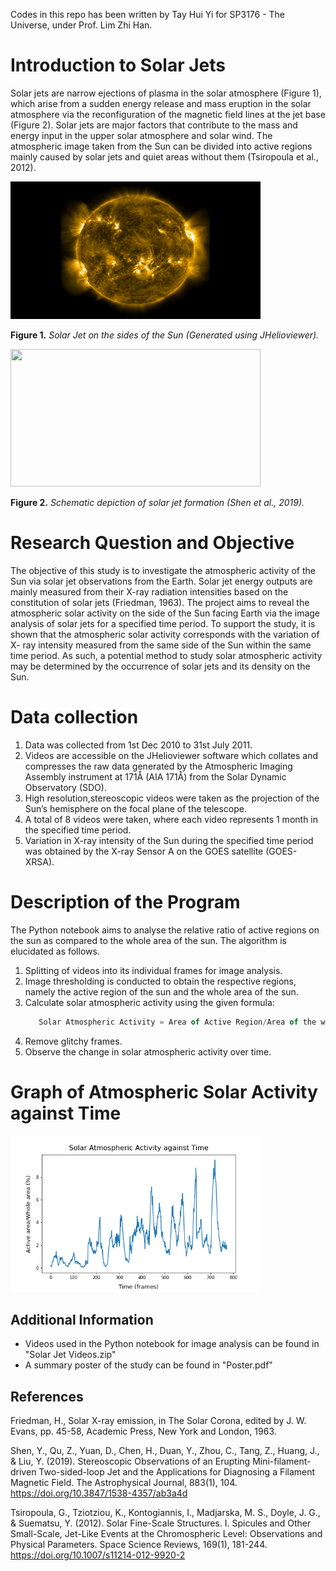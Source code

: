 Codes in this repo has been written by Tay Hui Yi for SP3176 - The Universe, under Prof. Lim Zhi Han.

# Introduction to Solar Jets 
Solar jets are narrow ejections of plasma in the solar atmosphere (Figure 1), which arise from a sudden energy release and mass eruption in the solar atmosphere via the reconfiguration of the magnetic field lines at the jet base (Figure 2). Solar jets are major factors that contribute to the mass and energy input in the upper solar atmosphere and solar wind. The atmospheric image taken from the Sun can be divided into active regions mainly caused by solar jets and quiet areas without them (Tsiropoula et al., 2012).

<img src="https://github.com/TayHuiYi/Solar-Jet-Hunters/blob/cfe7f77eeffa0228f1b0d7019e4920e3d3b018b6/SolarJetImage.jpeg" width="400" height="220">

**Figure 1.** *Solar Jet on the sides of the Sun (Generated using JHelioviewer).*

<img src="https://cfn-live-content-bucket-iop-org.s3.amazonaws.com/journals/0004-637X/883/1/104/revision1/apjab3a4df6_lr.jpg?AWSAccessKeyId=AKIAYDKQL6LTV7YY2HIK&Expires=1650472894&Signature=OfQvZyOG%2BUzqpBu61%2FToDxH9Rc0%3D" width="400" height="220">

**Figure 2.** *Schematic depiction of solar jet formation (Shen et al., 2019).*

# Research Question and Objective
The objective of this study is to investigate the atmospheric activity of the Sun via solar jet observations from the Earth. Solar jet energy outputs are mainly measured from their X-ray radiation intensities based on the constitution of solar jets (Friedman, 1963). The project aims to reveal the atmospheric solar activity on the side of the Sun facing Earth via the image analysis of solar jets for a specified time period. To support the study, it is shown that the atmospheric solar activity corresponds with the variation of X- ray intensity measured from the same side of the Sun within the same time period. As such, a potential method to study solar atmospheric activity may be determined by the occurrence of solar jets and its density on the Sun.

# Data collection
1. Data was collected from 1st Dec 2010 to 31st July 2011.
2. Videos are accessible on the JHelioviewer software which collates and compresses the raw data generated by the Atmospheric Imaging Assembly instrument at 171Å (AIA 171Å) from the Solar Dynamic Observatory (SDO).
3. High resolution,stereoscopic videos were taken as the projection of the Sun’s hemisphere on the focal plane of the telescope.
4. A total of 8 videos were taken, where each video represents 1 month in the specified time period.
5. Variation in X-ray intensity of the Sun during the specified time period was obtained by the X-ray Sensor A on the GOES satellite (GOES-XRSA).

# Description of the Program
The Python notebook aims to analyse the relative ratio of active regions on the sun as compared to the whole area of the sun. The algorithm is elucidated as follows. 

1. Splitting of videos into its individual frames for image analysis.
2. Image thresholding is conducted to obtain the respective regions, namely the active region of the sun and the whole area of the sun. 
3. Calculate solar atmospheric activity using the given formula: 
    ```javascript
       Solar Atmospheric Activity = Area of Active Region/Area of the whole Sun
    ```
4. Remove glitchy frames.  
5. Observe the change in solar atmospheric activity over time.

# Graph of Atmospheric Solar Activity against Time 
<img src="https://github.com/TayHuiYi/Solar-Jet-Hunters/blob/27efde9081ad8d301fc44e2ce01a8a49cff23403/FinalFigure.png" width="400" height="250">

## Additional Information
- Videos used in the Python notebook for image analysis can be found in "Solar Jet Videos.zip"
- A summary poster of the study can be found in "Poster.pdf"

## References 
Friedman, H., Solar X-ray emission, in The Solar Corona, edited by J. W. Evans, pp. 45-58, Academic Press, New York and London, 1963.

Shen, Y., Qu, Z., Yuan, D., Chen, H., Duan, Y., Zhou, C., Tang, Z., Huang, J., & Liu, Y. (2019). Stereoscopic Observations of an Erupting Mini-filament-    driven Two-sided-loop Jet and the Applications for Diagnosing a Filament Magnetic Field. The Astrophysical Journal, 883(1), 104. https://doi.org/10.3847/1538-4357/ab3a4d

Tsiropoula, G., Tziotziou, K., Kontogiannis, I., Madjarska, M. S., Doyle, J. G., & Suematsu, Y. (2012). Solar Fine-Scale Structures. I. Spicules and Other Small-Scale, Jet-Like Events at the Chromospheric Level: Observations and Physical Parameters. Space Science Reviews, 169(1), 181-244. https://doi.org/10.1007/s11214-012-9920-2
